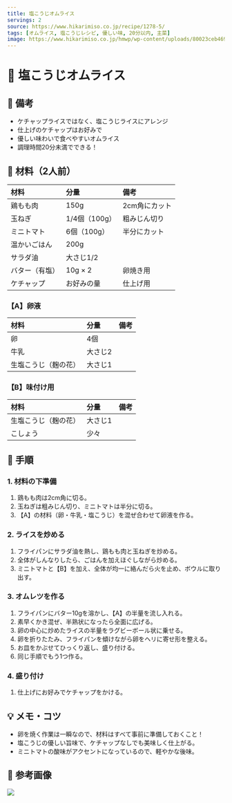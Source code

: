 ```yaml
---
title: 塩こうじオムライス
servings: 2
source: https://www.hikarimiso.co.jp/recipe/1278-5/
tags: [オムライス, 塩こうじレシピ, 優しい味, 20分以内, 主菜]
image: https://www.hikarimiso.co.jp/hmwp/wp-content/uploads/80023ceb469809b5f88234a3f3c0ed89.jpg
---
```


# 🍳 塩こうじオムライス

## 📝 備考
- ケチャップライスではなく、塩こうじライスにアレンジ
- 仕上げのケチャップはお好みで
- 優しい味わいで食べやすいオムライス
- 調理時間20分未満でできる！

## 🛒 材料（2人前）
| 材料 | 分量 | 備考 |
|:---|:---|:---|
| 鶏もも肉 | 150g | 2cm角にカット |
| 玉ねぎ | 1/4個（100g） | 粗みじん切り |
| ミニトマト | 6個（100g） | 半分にカット |
| 温かいごはん | 200g | |
| サラダ油 | 大さじ1/2 | |
| バター（有塩） | 10g × 2 | 卵焼き用 |
| ケチャップ | お好みの量 | 仕上げ用 |

### 【A】卵液
| 材料 | 分量 | 備考 |
|:---|:---|:---|
| 卵 | 4個 | |
| 牛乳 | 大さじ2 | |
| 生塩こうじ（麹の花） | 大さじ1 | |

### 【B】味付け用
| 材料 | 分量 | 備考 |
|:---|:---|:---|
| 生塩こうじ（麹の花） | 大さじ1 | |
| こしょう | 少々 | |

## 🥣 手順

### 1. 材料の下準備
1. 鶏もも肉は2cm角に切る。
2. 玉ねぎは粗みじん切り、ミニトマトは半分に切る。
3. 【A】の材料（卵・牛乳・塩こうじ）を混ぜ合わせて卵液を作る。

### 2. ライスを炒める
1. フライパンにサラダ油を熱し、鶏もも肉と玉ねぎを炒める。
2. 全体がしんなりしたら、ごはんを加えほぐしながら炒める。
3. ミニトマトと【B】を加え、全体が均一に絡んだら火を止め、ボウルに取り出す。

### 3. オムレツを作る
1. フライパンにバター10gを溶かし、【A】の半量を流し入れる。
2. 素早くかき混ぜ、半熟状になったら全面に広げる。
3. 卵の中心に炒めたライスの半量をラグビーボール状に乗せる。
4. 卵を折りたたみ、フライパンを傾けながら卵をヘリに寄せ形を整える。
5. お皿をかぶせてひっくり返し、盛り付ける。
6. 同じ手順でもう1つ作る。

### 4. 盛り付け
1. 仕上げにお好みでケチャップをかける。

## 💡 メモ・コツ
- 卵を焼く作業は一瞬なので、材料はすべて事前に準備しておくこと！
- 塩こうじの優しい旨味で、ケチャップなしでも美味しく仕上がる。
- ミニトマトの酸味がアクセントになっているので、軽やかな後味。

## 📸 参考画像

![](https://www.hikarimiso.co.jp/hmwp/wp-content/uploads/80023ceb469809b5f88234a3f3c0ed89.jpg)